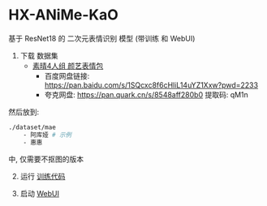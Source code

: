 # HX-ANiMe-KaO

基于 ResNet18 的 二次元表情识别 模型 (带训练 和 WebUI)

1. 下载 数据集
    - [素晴4人组 颜艺表情包](https://www.bilibili.com/video/BV1JMjUzFEUw/)
        - 百度网盘链接: https://pan.baidu.com/s/1SQcxc8f6cHliL14uYZ1Xxw?pwd=2233
        - 夸克网盘: https://pan.quark.cn/s/8548aff280b0 提取码: qM1n

然后放到:

```bash
./dataset/mae
    - 阿库娅 # 示例
    - 惠惠
```

中, 仅需要不抠图的版本

2. 运行 [训练代码](run.py)

3. 启动 [WebUI](web_ui.py)
